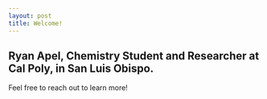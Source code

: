 ```yaml
---
layout: post
title: Welcome!
---
```

Ryan Apel,
Chemistry Student and Researcher at Cal Poly, in San Luis Obispo.
---
Feel free to reach out to learn more!
